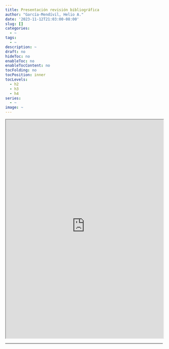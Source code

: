 ```yaml
---
title: Presentación revisión bibliográfica
author: "García-Mendívil, Helio A."
date: '2023-11-12T21:03:00-08:00'
slug: []
categories:
  - ~
tags:
  - ~
description: ~
draft: no
hideToc: no
enableToc: no
enableTocContent: no
tocFolding: no
tocPosition: inner
tocLevels:
  - h2
  - h3
  - h4
series:
  - ~
image: ~
---
```


<iframe src="https://sws-revision-bibliografica.netlify.app/" width="100%" height="700"></iframe>  
<hr />